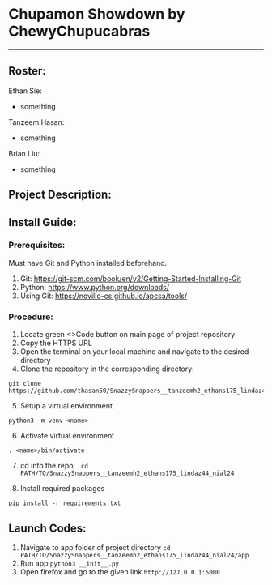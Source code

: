 # Chupamon Showdown by ChewyChupucabras
---
## Roster:
Ethan Sie:
- something

Tanzeem Hasan:
- something

Brian Liu:
- something

## Project Description:

## Install Guide:
### Prerequisites:
Must have Git and Python installed beforehand.
1. Git: https://git-scm.com/book/en/v2/Getting-Started-Installing-Git
2. Python: https://www.python.org/downloads/
3. Using Git: https://novillo-cs.github.io/apcsa/tools/

### Procedure:
1. Locate green <>Code button on main page of project repository
2. Copy the HTTPS URL
3. Open the terminal on your local machine and navigate to the desired directory
4. Clone the repository in the corresponding directory:
```
git clone https://github.com/thasan50/SnazzySnappers__tanzeemh2_ethans175_lindaz44_nial24.git
```
5. Setup a virtual environment
```
python3 -m venv <name>
```
6. Activate virtual environment
```
. <name>/bin/activate
```
7. cd into the repo, ```
cd PATH/TO/SnazzySnappers__tanzeemh2_ethans175_lindaz44_nial24```

8. Install required packages
```
pip install -r requirements.txt
```
## Launch Codes:
1. Navigate to app folder of project directory
```cd PATH/TO/SnazzySnappers__tanzeemh2_ethans175_lindaz44_nial24/app```
2. Run app
```python3 __init__.py```
3. Open firefox and go to the given link
```http://127.0.0.1:5000```
